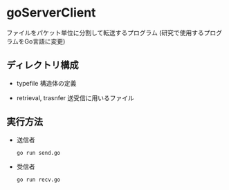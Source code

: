 # goServerClient
ファイルをパケット単位に分割して転送するプログラム
(研究で使用するプログラムをGo言語に変更)

## ディレクトリ構成

- typefile
    構造体の定義

- retrieval, trasnfer
    送受信に用いるファイル

## 実行方法

- 送信者
    ```
    go run send.go
    ```

- 受信者
    ```
    go run recv.go
    ```